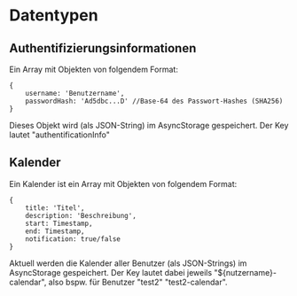 # Datentypen

## Authentifizierungsinformationen

Ein Array mit Objekten von folgendem Format:
```
{
    username: 'Benutzername',
    passwordHash: 'Ad5dbc...D' //Base-64 des Passwort-Hashes (SHA256)
}
```
Dieses Objekt wird (als JSON-String) im AsyncStorage gespeichert.
Der Key lautet "authentificationInfo"

## Kalender

Ein Kalender ist ein Array mit Objekten von folgendem Format:
```
{
    title: 'Titel',
    description: 'Beschreibung',
    start: Timestamp,
    end: Timestamp,
    notification: true/false
}
```
Aktuell werden die Kalender aller Benutzer (als JSON-Strings) im AsyncStorage gespeichert.
Der Key lautet dabei jeweils "${nutzername}-calendar", also bspw. für Benutzer "test2" "test2-calendar".